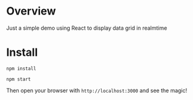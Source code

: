 # Overview

Just a simple demo using React to display data grid in realmtime

# Install

```
npm install

npm start
```

Then open your browser with `http://localhost:3000` and see the magic!